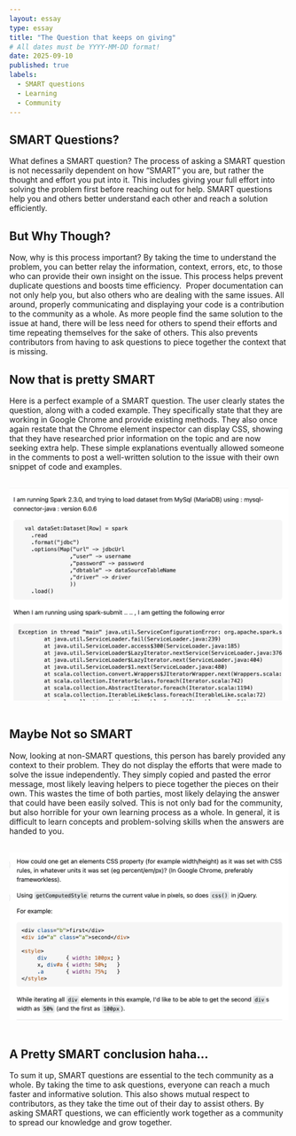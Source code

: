 ```yaml
---
layout: essay
type: essay
title: "The Question that keeps on giving"
# All dates must be YYYY-MM-DD format!
date: 2025-09-10
published: true
labels:
  - SMART questions
  - Learning
  - Community
---
```



## SMART Questions?

  What defines a SMART question? The process of asking a SMART question is not necessarily dependent on how “SMART” you are, but rather the thought and effort you put into it. This includes giving your full effort into solving the problem first before reaching out for help. SMART questions help you and others better understand each other and reach a solution efficiently.

## But Why Though?

  Now, why is this process important? By taking the time to understand the problem, you can better relay the information, context, errors, etc, to those who can provide their own insight on the issue. This process helps prevent duplicate questions and boosts time efficiency. 
  Proper documentation can not only help you, but also others who are dealing with the same issues. All around, properly communicating and displaying your code is a contribution to the community as a whole. As more people find the same solution to the issue at hand, there will be less need for others to spend their efforts and time repeating themselves for the sake of others. This also prevents contributors from having to ask questions to piece together the context that is missing. 

  ## Now that is pretty SMART

  Here is a perfect example of a SMART question. The user clearly states the question, along with a coded example. They specifically state that they are working in Google Chrome and provide existing methods. They also once again restate that the Chrome element inspector can display CSS, showing that they have researched prior information on the topic and are now seeking extra help. These simple explanations eventually allowed someone in the comments to post a well-written solution to the issue with their own snippet of code and examples. 

  <div style="text-align: center;">
  <img src="../img/smart-questions-1.png" width="600" style="padding-top: 16px; padding-bottom: 16px;" />
</div>

## Maybe Not so SMART

  Now, looking at non-SMART questions, this person has barely provided any  context to their problem. They do not display the efforts that were made to solve the issue independently. They simply copied and pasted the error message, most likely leaving helpers to piece together the pieces on their own. This wastes the time of both parties, most likely delaying the answer that could have been easily solved. This is not only bad for the community, but also horrible for your own learning process as a whole. In general, it is difficult to learn concepts and problem-solving skills when the answers are handed to you.

  <div style="text-align: center;">
  <img src="../img/smart-questions-2.png" width="600" style="padding-top: 16px; padding-bottom: 16px;" />
</div>

## A Pretty SMART conclusion haha...

  To sum it up, SMART questions are essential to the tech community as a whole. By taking the time to ask questions, everyone can reach a much faster and informative solution. This also shows mutual respect to contributors, as they take the time out of their day to assist others. By asking SMART questions, we can efficiently work together as a community to spread our knowledge and grow together. 
